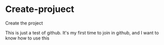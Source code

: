 Create-projuect
===============

Create the project

This is just a test of github. It's my first time to join in github, and I want to know how to use this
